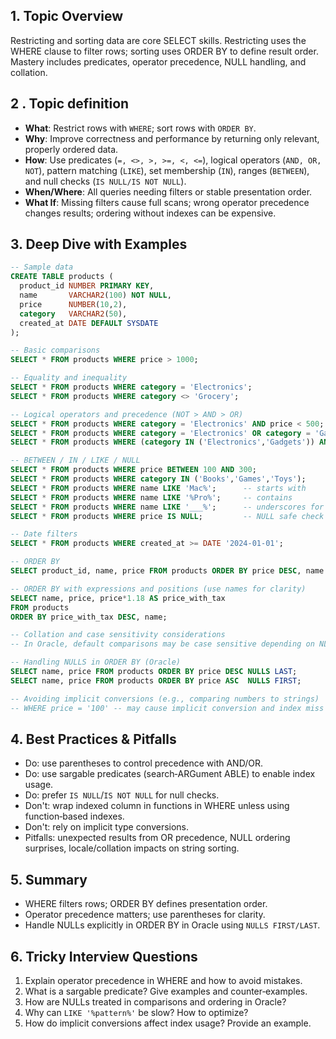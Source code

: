 ## 1. Topic Overview

Restricting and sorting data are core SELECT skills. Restricting uses the WHERE clause to filter rows; sorting uses ORDER BY to define result order. Mastery includes predicates, operator precedence, NULL handling, and collation.

## 2 . Topic definition

- **What**: Restrict rows with `WHERE`; sort rows with `ORDER BY`.
- **Why**: Improve correctness and performance by returning only relevant, properly ordered data.
- **How**: Use predicates (`=, <>, >, >=, <, <=`), logical operators (`AND, OR, NOT`), pattern matching (`LIKE`), set membership (`IN`), ranges (`BETWEEN`), and null checks (`IS NULL/IS NOT NULL`).
- **When/Where**: All queries needing filters or stable presentation order.
- **What If**: Missing filters cause full scans; wrong operator precedence changes results; ordering without indexes can be expensive.

## 3. Deep Dive with Examples

```sql
-- Sample data
CREATE TABLE products (
  product_id NUMBER PRIMARY KEY,
  name       VARCHAR2(100) NOT NULL,
  price      NUMBER(10,2),
  category   VARCHAR2(50),
  created_at DATE DEFAULT SYSDATE
);

-- Basic comparisons
SELECT * FROM products WHERE price > 1000;

-- Equality and inequality
SELECT * FROM products WHERE category = 'Electronics';
SELECT * FROM products WHERE category <> 'Grocery';

-- Logical operators and precedence (NOT > AND > OR)
SELECT * FROM products WHERE category = 'Electronics' AND price < 500;
SELECT * FROM products WHERE category = 'Electronics' OR category = 'Gadgets' AND price < 500; -- beware precedence
SELECT * FROM products WHERE (category IN ('Electronics','Gadgets')) AND price < 500; -- explicit

-- BETWEEN / IN / LIKE / NULL
SELECT * FROM products WHERE price BETWEEN 100 AND 300;
SELECT * FROM products WHERE category IN ('Books','Games','Toys');
SELECT * FROM products WHERE name LIKE 'Mac%';      -- starts with
SELECT * FROM products WHERE name LIKE '%Pro%';     -- contains
SELECT * FROM products WHERE name LIKE '___%';      -- underscores for single char
SELECT * FROM products WHERE price IS NULL;         -- NULL safe check

-- Date filters
SELECT * FROM products WHERE created_at >= DATE '2024-01-01';

-- ORDER BY
SELECT product_id, name, price FROM products ORDER BY price DESC, name ASC;

-- ORDER BY with expressions and positions (use names for clarity)
SELECT name, price, price*1.18 AS price_with_tax
FROM products
ORDER BY price_with_tax DESC, name;

-- Collation and case sensitivity considerations
-- In Oracle, default comparisons may be case sensitive depending on NLS settings.

-- Handling NULLS in ORDER BY (Oracle)
SELECT name, price FROM products ORDER BY price DESC NULLS LAST;
SELECT name, price FROM products ORDER BY price ASC  NULLS FIRST;

-- Avoiding implicit conversions (e.g., comparing numbers to strings)
-- WHERE price = '100' -- may cause implicit conversion and index miss
```

## 4. Best Practices & Pitfalls

- Do: use parentheses to control precedence with AND/OR.
- Do: use sargable predicates (search‑ARGument ABLE) to enable index usage.
- Do: prefer `IS NULL`/`IS NOT NULL` for null checks.
- Don't: wrap indexed column in functions in WHERE unless using function‑based indexes.
- Don't: rely on implicit type conversions.
- Pitfalls: unexpected results from OR precedence, NULL ordering surprises, locale/collation impacts on string sorting.

## 5. Summary

- WHERE filters rows; ORDER BY defines presentation order.
- Operator precedence matters; use parentheses for clarity.
- Handle NULLs explicitly in ORDER BY in Oracle using `NULLS FIRST/LAST`.

## 6. Tricky Interview Questions

1. Explain operator precedence in WHERE and how to avoid mistakes.
2. What is a sargable predicate? Give examples and counter‑examples.
3. How are NULLs treated in comparisons and ordering in Oracle?
4. Why can `LIKE '%pattern%'` be slow? How to optimize?
5. How do implicit conversions affect index usage? Provide an example.


